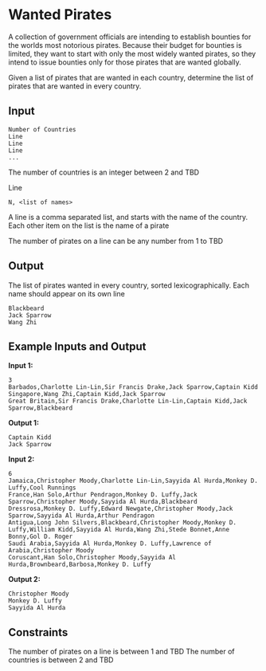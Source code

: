 # Wanted Pirates
A collection of government officials are intending to establish bounties for the worlds most notorious pirates. Because their budget for bounties is limited, they want to start with only the most widely wanted pirates, so they intend to issue bounties only for those pirates that are wanted globally.

Given a list of pirates that are wanted in each country, determine the list of pirates that are wanted in every country.

## Input

```
Number of Countries
Line
Line
Line
...
```
The number of countries is an integer between 2 and TBD

Line
```
N, <list of names>
```
A line is a comma separated list, and starts with the name of the country. Each other item on the list is the name of a pirate

The number of pirates on a line can be any number from 1 to TBD

## Output
The list of pirates wanted in every country, sorted lexicographically.
Each name should appear on its own line

```
Blackbeard
Jack Sparrow
Wang Zhi
```

## Example Inputs and Output

**Input 1:**
```
3
Barbados,Charlotte Lin-Lin,Sir Francis Drake,Jack Sparrow,Captain Kidd
Singapore,Wang Zhi,Captain Kidd,Jack Sparrow
Great Britain,Sir Francis Drake,Charlotte Lin-Lin,Captain Kidd,Jack Sparrow,Blackbeard
```

**Output 1:**
```
Captain Kidd
Jack Sparrow
```

**Input 2:**
```
6
Jamaica,Christopher Moody,Charlotte Lin-Lin,Sayyida Al Hurda,Monkey D. Luffy,Cool Runnings
France,Han Solo,Arthur Pendragon,Monkey D. Luffy,Jack Sparrow,Christopher Moody,Sayyida Al Hurda,Blackbeard
Dressrosa,Monkey D. Luffy,Edward Newgate,Christopher Moody,Jack Sparrow,Sayyida Al Hurda,Arthur Pendragon
Antigua,Long John Silvers,Blackbeard,Christopher Moody,Monkey D. Luffy,William Kidd,Sayyida Al Hurda,Wang Zhi,Stede Bonnet,Anne Bonny,Gol D. Roger
Saudi Arabia,Sayyida Al Hurda,Monkey D. Luffy,Lawrence of Arabia,Christopher Moody
Coruscant,Han Solo,Christopher Moody,Sayyida Al Hurda,Brownbeard,Barbosa,Monkey D. Luffy
```

**Output 2:**
```
Christopher Moody
Monkey D. Luffy
Sayyida Al Hurda
```

## Constraints

The number of pirates on a line is between 1 and TBD
The number of countries is between 2 and TBD